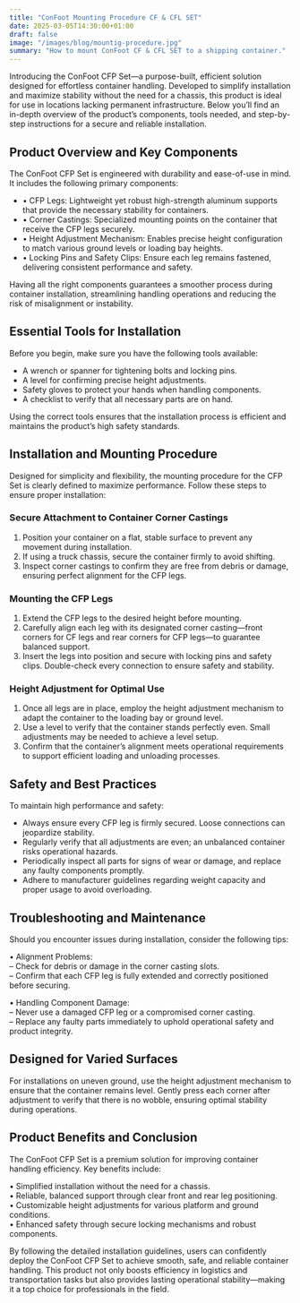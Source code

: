 ```yaml
---
title: "ConFoot Mounting Procedure CF & CFL SET"
date: 2025-03-05T14:30:00+01:00
draft: false
image: "/images/blog/mountig-procedure.jpg"
summary: "How to mount ConFoot CF & CFL SET to a shipping container."
---
```


Introducing the ConFoot CFP Set—a purpose-built, efficient solution designed for effortless container handling. Developed to simplify installation and maximize stability without the need for a chassis, this product is ideal for use in locations lacking permanent infrastructure. Below you’ll find an in-depth overview of the product’s components, tools needed, and step-by-step instructions for a secure and reliable installation.

## Product Overview and Key Components

The ConFoot CFP Set is engineered with durability and ease-of-use in mind. It includes the following primary components:

- • CFP Legs: Lightweight yet robust high-strength aluminum supports that provide the necessary stability for containers.
- • Corner Castings: Specialized mounting points on the container that receive the CFP legs securely.
- • Height Adjustment Mechanism: Enables precise height configuration to match various ground levels or loading bay heights.
- • Locking Pins and Safety Clips: Ensure each leg remains fastened, delivering consistent performance and safety.

Having all the right components guarantees a smoother process during container installation, streamlining handling operations and reducing the risk of misalignment or instability.

## Essential Tools for Installation

Before you begin, make sure you have the following tools available:

- A wrench or spanner for tightening bolts and locking pins.
- A level for confirming precise height adjustments.
- Safety gloves to protect your hands when handling components.
- A checklist to verify that all necessary parts are on hand.

Using the correct tools ensures that the installation process is efficient and maintains the product’s high safety standards.

## Installation and Mounting Procedure

Designed for simplicity and flexibility, the mounting procedure for the CFP Set is clearly defined to maximize performance. Follow these steps to ensure proper installation:

### Secure Attachment to Container Corner Castings

1. Position your container on a flat, stable surface to prevent any movement during installation.
2. If using a truck chassis, secure the container firmly to avoid shifting.
3. Inspect corner castings to confirm they are free from debris or damage, ensuring perfect alignment for the CFP legs.

### Mounting the CFP Legs

1. Extend the CFP legs to the desired height before mounting.
2. Carefully align each leg with its designated corner casting—front corners for CF legs and rear corners for CFP legs—to guarantee balanced support.
3. Insert the legs into position and secure with locking pins and safety clips. Double-check every connection to ensure safety and stability.

### Height Adjustment for Optimal Use

1. Once all legs are in place, employ the height adjustment mechanism to adapt the container to the loading bay or ground level.
2. Use a level to verify that the container stands perfectly even. Small adjustments may be needed to achieve a level setup.
3. Confirm that the container’s alignment meets operational requirements to support efficient loading and unloading processes.

## Safety and Best Practices

To maintain high performance and safety:

- Always ensure every CFP leg is firmly secured. Loose connections can jeopardize stability.
- Regularly verify that all adjustments are even; an unbalanced container risks operational hazards.
- Periodically inspect all parts for signs of wear or damage, and replace any faulty components promptly.
- Adhere to manufacturer guidelines regarding weight capacity and proper usage to avoid overloading.

## Troubleshooting and Maintenance

Should you encounter issues during installation, consider the following tips:

• Alignment Problems:  
– Check for debris or damage in the corner casting slots.  
– Confirm that each CFP leg is fully extended and correctly positioned before securing.

• Handling Component Damage:  
– Never use a damaged CFP leg or a compromised corner casting.  
– Replace any faulty parts immediately to uphold operational safety and product integrity.

## Designed for Varied Surfaces

For installations on uneven ground, use the height adjustment mechanism to ensure that the container remains level. Gently press each corner after adjustment to verify that there is no wobble, ensuring optimal stability during operations.

## Product Benefits and Conclusion

The ConFoot CFP Set is a premium solution for improving container handling efficiency. Key benefits include:

• Simplified installation without the need for a chassis.  
• Reliable, balanced support through clear front and rear leg positioning.  
• Customizable height adjustments for various platform and ground conditions.  
• Enhanced safety through secure locking mechanisms and robust components.

By following the detailed installation guidelines, users can confidently deploy the ConFoot CFP Set to achieve smooth, safe, and reliable container handling. This product not only boosts efficiency in logistics and transportation tasks but also provides lasting operational stability—making it a top choice for professionals in the field.